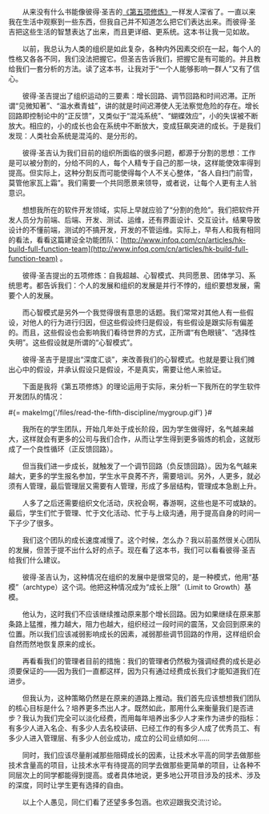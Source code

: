 　　从来没有什么书能像彼得·圣吉的[《第五项修炼》](http://book.douban.com/subject/1045862/)一样发人深省了。一直以来我在生活中观察到一些东西，但我自己并不知道怎么把它们表达出来。而彼得·圣吉把这些生活的智慧表达了出来，而且更详细、更系统。这本书让我一见如故。

　　以前，我总认为人类的组织是如此复杂，各种内外因素交织在一起，每个人的性格又各各不同，我们没法把握它。但圣吉告诉我们，把握它是有可能的。并且教给我们一套分析的方法。读了这本书，让我对于“一个人能够影响一群人”又有了信心。

　　彼得·圣吉提出了组织运动的三要素：增长回路、调节回路和时间迟滞。正所谓“见微知著”、“温水煮青蛙”，讲的就是时间迟滞使人无法察觉危险的存在。增长回路即控制论中的“正反馈”，又类似于“混沌系统”、“蝴蝶效应”，小的失误被不断放大。相应的，小的成长也会在系统中不断放大，变成狂飙突进的成长。于是我们发现：人类社会系统是混沌的、是分形的。

　　彼得·圣吉认为我们目前的组织所面临的很多问题，都源于分割的思想：工作是可以被分割的，分给不同的人，每个人精专于自己的那一块，这样能使效率得到提高。但实际上，这种分割反而可能使得每个人不关心整体，“各人自扫门前雪，莫管他家瓦上霜”。我们需要一个共同愿景来领导，或者说，让每个人更有主人翁意识。

　　想想我所在的软件开发领域，实际上早就应验了“分割的危险”。我们把软件开发人员分为前端、后端、开发、测试、运维，还有界面设计、交互设计。结果导致设计的不懂前端，测试的不搞开发，开发的不管运维。实际上，早有人和我有相同的看法，看看这篇建设全功能团队：[http://www.infoq.com/cn/articles/hk-build-full-function-team](http://www.infoq.com/cn/articles/hk-build-full-function-team) 。

　　彼得·圣吉提出的五项修炼：自我超越、心智模式、共同愿景、团体学习、系统思考。都告诉我们：个人的发展和组织的发展是并行不悖的，组织要想发展，需要个人的发展。

　　而心智模式是另外一个我觉得很有意思的话题。我们常常对其他人有一些假设，对他人的行为进行归因，但这些假设终归是假设，有些假设是跟实际有偏差的。而且，这些假设也会影响我们看待世界的方式，正所谓“有色眼镜”、“选择性失明”。这些假设就是所谓的“心智模式”。

　　彼得·圣吉于是提出“深度汇谈”，来改善我们的心智模式。也就是要让我们摊出心中的假设，并承认假设只是假设，不是真实，需要让他人来验证。

　　下面是我将《第五项修炼》的理论运用于实际，来分析一下我所在的学生软件开发团队的情况：

#{= makeImg('/files/read-the-fifth-discipline/mygroup.gif') }#

　　我所在的学生团队，开始几年处于成长阶段，因为学生做得好，名气越来越大，这样就会有更多的公司与我们合作，从而让学生得到更多锻炼的机会，这就形成了一个良性循环（正反馈回路）。

　　但当我们进一步成长，就触发了一个调节回路（负反馈回路）。因为名气越来越大，更多的学生报名参加，学生水平良莠不齐，需要培训。另外，人更多，就必须有人管理，最后管理层又需要有人管理，形成了多层结构，管理成本急剧上升。

　　人多了之后还需要组织文化活动，庆祝会啊，春游啊，这些也是不可或缺的。最后，学生们忙于管理、忙于文化活动、忙于与上级沟通，用于提高自身的时间一下子少了很多。

　　我们这个团队的成长速度减慢了。这个时候，怎么办？我以前虽然很关心团队的发展，但苦于提不出什么好的点子。现在看了这本书，我们可以看看彼得·圣吉给我们什么建议。

　　彼得·圣吉认为，这种情况在组织的发展中是很常见的，是一种模式，他用“基模”（archtype）这个词。他把这种情况成为“成长上限”（Limit to Growth）基模。

　　他认为，这时我们不应该继续推动原来那个增长回路。因为如果继续在原来那条路上猛推，推力越大，阻力也越大，组织经过一段时间的震荡，又会回到原来的位置。所以我们应该减弱影响成长的因素，减弱那些调节回路的作用，这样组织会自然而然地恢复原来的成长。

　　再看看我们的管理者目前的措施：我们的管理者仍然极为强调经费的成长是必须要保证的——因为我们一直都这样，因为只有通过经费成长我们才能知道我们在进步。

　　但我认为，这种策略仍然是在原来的道路上推动。我们首先应该想想我们团队的核心目标是什么？培养更多杰出人才。既然如此，那用什么来衡量我们是否进步？我认为我们完全可以淡化经费，而用每年培养出多少人才来作为进步的指标：有多少人进入名企、有多少人去名校读研、已经工作的有多少人成了优秀员工、有多少人进入管理层、有多少人创业成功，成立的公司业绩如何……

　　同时，我们应该尽量削减那些阻碍成长的因素，让技术水平高的同学去做那些技术含量高的项目，让技术水平有待提高的同学去做那些更简单的项目，让各种不同层次上的同学都能得到提高。或者具体地说，更多地公开项目涉及的技术、涉及的深度，同时让学生更有选择的自由。

　　以上个人愚见，同仁们看了还望多多包涵。也欢迎跟我交流讨论。

